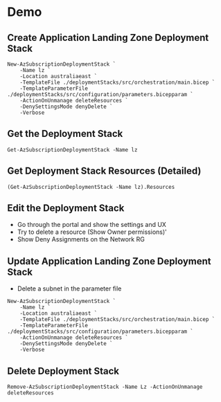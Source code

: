 
# Demo

## Create Application Landing Zone Deployment Stack

``` bicep
New-AzSubscriptionDeploymentStack `
    -Name lz `
    -Location australiaeast `
    -TemplateFile ./deploymentStacks/src/orchestration/main.bicep `
    -TemplateParameterFile ./deploymentStacks/src/configuration/parameters.bicepparam `
    -ActionOnUnmanage deleteResources `
    -DenySettingsMode denyDelete `
    -Verbose
```

## Get the Deployment Stack

``` bicep
Get-AzSubscriptionDeploymentStack -Name lz
```

## Get Deployment Stack Resources (Detailed)

``` bicep
(Get-AzSubscriptionDeploymentStack -Name lz).Resources
```

## Edit the Deployment Stack

- Go through the portal and show the settings and UX
- Try to delete a resource (Show Owner permissions)'
- Show Deny Assignments on the Network RG

## Update Application Landing Zone Deployment Stack

- Delete a subnet in the parameter file

``` bicep
New-AzSubscriptionDeploymentStack `
    -Name lz `
    -Location australiaeast `
    -TemplateFile ./deploymentStacks/src/orchestration/main.bicep `
    -TemplateParameterFile ./deploymentStacks/src/configuration/parameters.bicepparam `
    -ActionOnUnmanage deleteResources `
    -DenySettingsMode denyDelete `
    -Verbose
```

## Delete Deployment Stack

``` bicep
Remove-AzSubscriptionDeploymentStack -Name Lz -ActionOnUnmanage deleteResources
```
